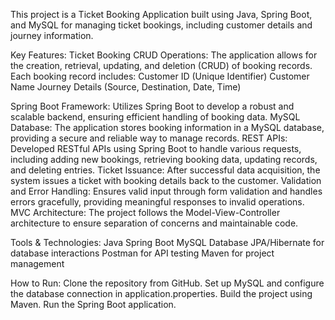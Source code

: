 This project is a Ticket Booking Application built using Java, Spring Boot, and MySQL for managing ticket bookings, including customer details and journey information.

Key Features:
Ticket Booking CRUD Operations: The application allows for the creation, retrieval, updating, and deletion (CRUD) of booking records. Each booking record includes:
Customer ID (Unique Identifier)
Customer Name
Journey Details (Source, Destination, Date, Time)


Spring Boot Framework: Utilizes Spring Boot to develop a robust and scalable backend, ensuring efficient handling of booking data.
MySQL Database: The application stores booking information in a MySQL database, providing a secure and reliable way to manage records.
REST APIs: Developed RESTful APIs using Spring Boot to handle various requests, including adding new bookings, retrieving booking data, updating records, and deleting entries.
Ticket Issuance: After successful data acquisition, the system issues a ticket with booking details back to the customer.
Validation and Error Handling: Ensures valid input through form validation and handles errors gracefully, providing meaningful responses to invalid operations.
MVC Architecture: The project follows the Model-View-Controller architecture to ensure separation of concerns and maintainable code.


Tools & Technologies:
Java
Spring Boot
MySQL Database
JPA/Hibernate for database interactions
Postman for API testing
Maven for project management


How to Run:
Clone the repository from GitHub.
Set up MySQL and configure the database connection in application.properties.
Build the project using Maven.
Run the Spring Boot application.
